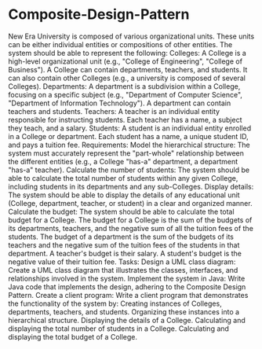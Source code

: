# Composite-Design-Pattern

New Era University is composed of various organizational units. These units can be either individual entities or compositions of other entities. The system should be able to represent the following:
Colleges: A College is a high-level organizational unit (e.g., "College of Engineering", "College of Business"). A College can contain departments, teachers, and students. It can also contain other Colleges (e.g., a university is composed of several Colleges).
Departments: A department is a subdivision within a College, focusing on a specific subject (e.g., "Department of Computer Science", "Department of Information Technology"). A department can contain teachers and students.
Teachers: A teacher is an individual entity responsible for instructing students. Each teacher has a name, a subject they teach, and a salary.
Students: A student is an individual entity enrolled in a College or department. Each student has a name, a unique student ID, and pays a tuition fee.
Requirements:
Model the hierarchical structure: The system must accurately represent the "part-whole" relationship between the different entities (e.g., a College "has-a" department, a department "has-a" teacher).
Calculate the number of students: The system should be able to calculate the total number of students within any given College, including students in its departments and any sub-Colleges.
Display details: The system should be able to display the details of any educational unit (College, department, teacher, or student) in a clear and organized manner.
Calculate the budget: The system should be able to calculate the total budget for a College. The budget for a College is the sum of the budgets of its departments, teachers, and the negative sum of all the tuition fees of the students. The budget of a department is the sum of the budgets of its teachers and the negative sum of the tuition fees of the students in that department. A teacher's budget is their salary. A student's budget is the negative value of their tuition fee.
Tasks:
Design a UML class diagram: Create a UML class diagram that illustrates the classes, interfaces, and relationships involved in the system.
Implement the system in Java: Write Java code that implements the design, adhering to the Composite Design Pattern.
Create a client program: Write a client program that demonstrates the functionality of the system by:
Creating instances of Colleges, departments, teachers, and students.
Organizing these instances into a hierarchical structure.
Displaying the details of a College.
Calculating and displaying the total number of students in a College.
Calculating and displaying the total budget of a College.

